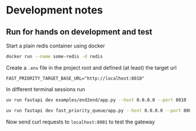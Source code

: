 # Development notes

## Run for hands on development and test

Start a plain redis container using docker

```bash
docker run --name some-redis -d redis
```

Create a `.env` file in the project root and defined (at least) the target url
```
FAST_PRIORITY_TARGET_BASE_URL="http://localhost:8010"
```

In different terminal sessions run

```bash
uv run fastapi dev examples/end2end/app.py --host 0.0.0.0 --port 8010
```

```bash
uv run fastapi dev fast_priority_queue/app.py --host 0.0.0.0 --port 8001
```

Now send curl requests to `localhost:8001` to test the gateway
